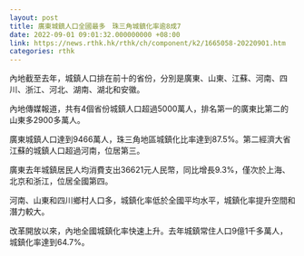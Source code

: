 ```yaml
---
layout: post
title: 廣東城鎮人口全國最多　珠三角城鎮化率逾8成7
date: 2022-09-01 09:01:32.000000000 +08:00
link: https://news.rthk.hk/rthk/ch/component/k2/1665058-20220901.htm
categories: rthk
---
```


內地截至去年，城鎮人口排在前十的省份，分別是廣東、山東、江蘇、河南、四川、浙江、河北、湖南、湖北和安徽。

內地傳媒報道，共有4個省份城鎮人口超過5000萬人，排名第一的廣東比第二的山東多2900多萬人。

廣東城鎮人口達到9466萬人，珠三角地區城鎮化比率達到87.5%。第二經濟大省江蘇的城鎮人口超過河南，位居第三。

廣東去年城鎮居民人均消費支出36621元人民幣，同比增長9.3%，僅次於上海、北京和浙江，位居全國第四。

河南、山東和四川鄉村人口多，城鎮化率低於全國平均水平，城鎮化率提升空間和潛力較大。

改革開放以來，內地全國城鎮化率快速上升。去年城鎮常住人口9億1千多萬人，城鎮化率達到64.7%。
